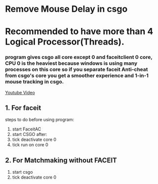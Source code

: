 # Remove Mouse Delay in csgo
# Recommended to have more than 4 Logical Processor(Threads).

### program gives csgo all core except 0 and faceitclient 0 core, CPU 0 is the heaviest because windows is using many processes on this core so if you separate faceit Anti-cheat from csgo's core you get a smoother experience and 1-in-1 mouse tracking in csgo.

[Youtube Video](https://www.youtube.com/watch?v=sOJxhl7NiVM&ab_channel=JuIzNoGoud)

## 1. For faceit

steps to do before using program:
1) start FaceitAC
2) start CSGO
after:
3) tick deactivate core 0
4) tick run on core 0

## 2. For Matchmaking without FACEIT

1) start csgo
2) tick deactivate core 0
